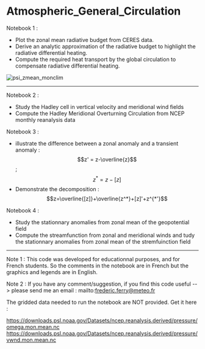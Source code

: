 # Atmospheric_General_Circulation

Notebook 1 :
- Plot the zonal mean radiative budget from CERES data.
- Derive an analytic approximation of the radiative budget to highlight the radiative differential heating.
- Compute the required heat transport by the global circulation to compensate radiative differential heating.

![psi_zmean_monclim](https://user-images.githubusercontent.com/76565450/162641912-96dcc725-e629-459b-b416-d241c12bb801.gif)

--------------------------------------------------------------------------------------------------------------------------------------------------


Notebook 2 : 
- Study the Hadley cell in vertical velocity and meridional wind fields
- Compute the Hadley Meridional Overturning Circulation from NCEP monthly reanalysis data

Notebook 3 :
- illustrate the difference between a zonal anomaly and a transient anomaly : $$z' = z-\overline{z}$$ ; $$z^* = z-[z]$$
- Demonstrate the decomposition : $$z=\overline{[z]}+\overline{z^*}+[z]'+z^{*'}$$

Notebook 4 :
- Study the stationnary anomalies from zonal mean of the geopotential field
- Compute the streamfunction from zonal and meridional winds and tudy the stationnary anomalies from zonal mean of the stremfuinction field

--------------------------------------------------------------------------------------------------------------------------------------------------

Note 1 : This code was developed for educationnal purposes, and for French students. So the comments in the notebook are in French but the graphics and legends are in English.

Note 2 : If you have any comment/suggestion, if you find this code useful --> please send me an email : mailto:frederic.ferry@meteo.fr

The gridded data needed to run the notebook are NOT provided. Get it here :

https://downloads.psl.noaa.gov/Datasets/ncep.reanalysis.derived/pressure/omega.mon.mean.nc
https://downloads.psl.noaa.gov/Datasets/ncep.reanalysis.derived/pressure/vwnd.mon.mean.nc



